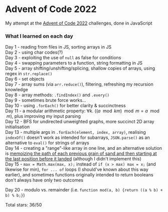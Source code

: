 # Advent of Code 2022

My attempt at the [Advent of Code 2022](https://adventofcode.com/2022) challenges, done in JavaScript

### What I learned on each day

Day 1 - reading from files in JS, sorting arrays in JS\
Day 2 - using char codes(?)\
Day 3 - exploiting the use of `null` as false for conditions\
Day 4 - swapping parameters to a function, string formatting in JS\
Day 5 - array shifting/unshifting/splicing, shallow copies of arrays, using regex in `str.replace()`\
Day 6 - set objects\
Day 7 - array sums (via `arr.reduce()`), filtering, refreshing my recursion knowledge\
Day 8 - array methods: `.findIndex()` and `.every()`\
Day 9 - sometimes brute force works...\
Day 10 - using `.forEach()` for better clarity & succinctness\
Day 11 - a modular arithmetic property: $\forall k.\  ((a \mod km) \mod m = a \mod m)$, plus improving my input parsing\
Day 12 - BFS for undirected unweighted graphs, more succinct 2D array initialisation\
Day 13 - multiple args in `.forEach(element, index, array)`, realising `indexOf()` doesn't work as intended for subarrays, `JSON.parse()` as an alternative to `eval()` for strings of arrays\
Day 14 - creating a "range"-like array in one line, and an alternative solution is [memoizing the path of each previous grain of sand and then starting at the last position before it landed](https://www.reddit.com/r/adventofcode/comments/zljtev/2022_day_14_part_2_clever_alternative_solution/j05uo9i/) (although I didn't implement this)\
Day 15 - `max = Math.max(max, x);` instead of `if (x > max) max = x;` (and likewise for min), `for ... of` loops (I should've known about this way earlier), and sometimes functions originally intended to return booleans don't always have only two outcomes

Day 20 - modulo vs. remainder (i.e. `function mod(a, b) {return ((a % b) + b) % b;}`)

Total stars: 36/50

